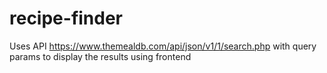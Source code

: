 # recipe-finder

Uses API https://www.themealdb.com/api/json/v1/1/search.php with query params to display the results using frontend
